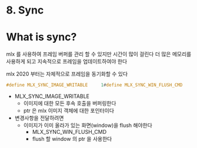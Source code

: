 # 8. Sync

# What is sync?

mlx 를 사용하여 프레임 버퍼를 관리 할 수 있지만 시간이 많이 걸린다 더 많은 메모리를 사용하게 되고 지속적으로 프레임을 업데이트하여야 한다

mlx 2020 부터는 자체적으로 프레임을 동기화할 수 있다

```c
#define MLX_SYNC_IMAGE_WRITABLE     1#define MLX_SYNC_WIN_FLUSH_CMD      2#define MLX_SYNC_WIN_CMD_COMPLETED  3int mlx_sync(int cmd, void *ptr);
```

- MLX_SYNC_IMAGE_WRITABLE
    - 이미지에 대한 모든 후속 호출을 버퍼링한다
    - ptr 은 mlx 이미지 객체에 대한 포인터이다
- 변경사항을 전달하려면
    - 이미지가 이미 올라가 있는 화면(window)을 flush 해야한다
        - MLX_SYNC_WIN_FLUSH_CMD
        - flush 할 window 의 ptr 을 사용한다